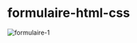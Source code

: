 # formulaire-html-css
![formulaire-1](https://user-images.githubusercontent.com/124211043/226187103-8e437236-f6c1-470b-8052-ca6ee9b7a068.png)
